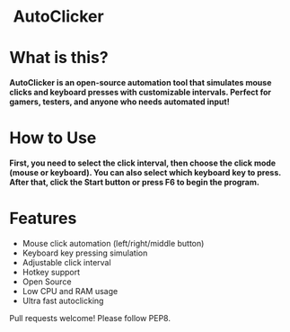 # ️ AutoClicker

# What is this?

**AutoClicker is an open-source automation tool that simulates mouse clicks and keyboard presses with customizable intervals. Perfect for gamers, testers, and anyone who needs automated input!**

# How to Use

**First, you need to select the click interval, then choose the click mode (mouse or keyboard). You can also select which keyboard key to press. After that, click the Start button or press F6 to begin the program.**

# Features

- Mouse click automation (left/right/middle button)
- ️Keyboard key pressing simulation 
- Adjustable click interval
- Hotkey support
- Open Source
- Low CPU and RAM usage
- Ultra fast autoclicking

Pull requests welcome! Please follow PEP8.
